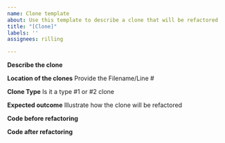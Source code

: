 ```yaml
---
name: Clone template
about: Use this template to describe a clone that will be refactored
title: "[Clone]"
labels: ''
assignees: rilling

---
```


**Describe the clone**

**Location of the clones**
Provide the Filename/Line #

**Clone Type**
Is it a type #1 or #2 clone

**Expected outcome**
Illustrate how the clone will be refactored

**Code before refactoring**

**Code after refactoring**
